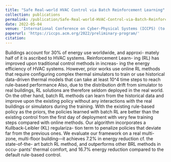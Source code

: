 ```yaml
---
title: "Safe Real-world HVAC Control via Batch Reinforcement Learning"
collection: publications
permalink: /publication/Safe-Real-world-HVAC-Control-via-Batch-Reinforcement-Learning
date: 2022-05-04
venue: 'International Conference on Cyber-Physical Systems (ICCPS) (to be appeared)'
paperurl: 'https://iccps.acm.org/2022/preliminary-program/'
citation: 
---
```


Buildings account for 30% of energy use worldwide, and approxi-
mately half of it is ascribed to HVAC systems. Reinforcement Learn-
ing (RL) has improved upon traditional control methods in increas-
ing the energy efficiency of HVAC systems. However, prior works
use online RL methods that require configuring complex thermal
simulators to train or use historical data-driven thermal models that
can take at least 10^4 time steps to reach rule-based performance
Also, due to the distribution drift from simulator to real buildings,
RL solutions are therefore seldom deployed in the real world. On
the other hand, batch RL methods can learn from the historical
data and improve upon the existing policy without any interactions
with the real buildings or simulators during the training. With the
existing rule-based policy as the priors, the policies learned with
batch RL are better than the existing control from the first day of
deployment with very few training steps compared with online
methods.
Our algorithm incorporates a Kullback-Leibler (KL) regulariza-
tion term to penalize policies that deviate far from the previous
ones. We evaluate our framework on a real multi-zone, multi-floor
building—it achieves 7.2% in energy reduction cf. the state-of-the-
art batch RL method, and outperforms other BRL methods in occu-
pants’ thermal comfort, and 16.7% energy reduction compared to
the default rule-based control.